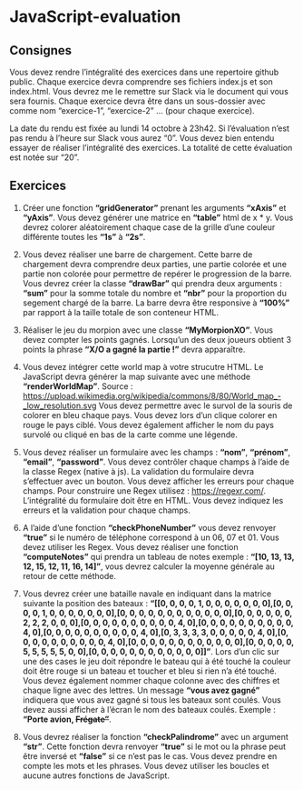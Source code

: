 # JavaScript-evaluation

## Consignes

Vous devez rendre l’intégralité des exercices dans une repertoire github public. Chaque exercice devra comprendre ses fichiers index.js et son index.html. Vous devrez me le remettre sur Slack via le document qui vous sera fournis. Chaque exercice devra être dans un sous-dossier avec comme nom “exercice-1”, “exercice-2” … (pour chaque exercice).

La date du rendu est fixée au lundi 14 octobre à 23h42. Si l’évaluation n’est pas rendu à l’heure sur Slack vous aurez “0”. Vous devez bien entendu essayer de réaliser l’intégralité des exercices. La totalité de cette évaluation est notée sur “20”.

## Exercices
1. Créer une fonction **“gridGenerator”** prenant les arguments **“xAxis”** et **“yAxis”**. Vous devez générer une matrice en **“table”** html de x * y. Vous devrez colorer aléatoirement chaque case de la grille d’une couleur différente toutes les **“1s”** à **“2s”**.

2. Vous devez réaliser une barre de chargement. Cette barre de chargement devra comprendre deux parties, une partie colorée et une partie non colorée pour permettre de repérer le progression de la barre. Vous devrez créer la classe **“drawBar”** qui prendra deux arguments : **“sum”** pour la somme totale du nombre et **“nbr”** pour la proportion du segement chargé de la barre. La barre devra être responsive à **“100%”** par rapport à la taille totale de son conteneur HTML.

3. Réaliser le jeu du morpion avec une classe **“MyMorpionXO”**. Vous devez compter les points gagnés. Lorsqu’un des deux joueurs obtient 3 points la phrase **“X/O a gagné la partie !”** devra apparaître.

4. Vous devez intégrer cette world map à votre strucutre HTML. Le JavaScript devra générer la map suivante avec une méthode **“renderWorldMap”**. Source : https://upload.wikimedia.org/wikipedia/commons/8/80/World_map_-_low_resolution.svg Vous devez permettre avec le survol de la souris de colorer en bleu chaque pays. Vous devez lors d’un clique colorer en rouge le pays ciblé. Vous devez également afficher le nom du pays survolé ou cliqué en bas de la carte comme une légende.

5. Vous devez réaliser un formulaire avec les champs : **“nom”**, **“prénom”**, **“email”**, **“password”**. Vous devez contrôler chaque champs à l’aide de la classe Regex (native à js). La validation du formulaire devra s’effectuer avec un bouton. Vous devez afficher les erreurs pour chaque champs. Pour construire une Regex utilisez : https://regexr.com/. L’intégralité du formulaire doit être en HTML. Vous devez indiquez les erreurs et la validation pour chaque champs.

6. A l’aide d’une fonction **“checkPhoneNumber”** vous devez renvoyer **“true”** si le numéro de téléphone correspond à un 06, 07 et 01. Vous devez utiliser les Regex.
Vous devez réaliser une fonction **“computeNotes”** qui prendra un tableau de notes exemple : **“[10, 13, 13, 12, 15, 12, 11, 16, 14]”**, vous devrez calculer la moyenne générale au retour de cette méthode.

7. Vous devrez créer une bataille navale en indiquant dans la matrice suivante la position des bateaux : **“[[0, 0, 0, 0, 1, 0, 0, 0, 0, 0, 0, 0],[0, 0, 0, 0, 1, 0, 0, 0, 0, 0, 0, 0],[0, 0, 0, 0, 0, 0, 0, 0, 0, 0, 0, 0],[0, 0, 0, 0, 0, 0, 2, 2, 2, 0, 0, 0],[0, 0, 0, 0, 0, 0, 0, 0, 0, 0, 4, 0],[0, 0, 0, 0, 0, 0, 0, 0, 0, 0, 4, 0],[0, 0, 0, 0, 0, 0, 0, 0, 0, 0, 4, 0],[0, 3, 3, 3, 3, 0, 0, 0, 0, 0, 4, 0],[0, 0, 0, 0, 0, 0, 0, 0, 0, 0, 4, 0],[0, 0, 0, 0, 0, 0, 0, 0, 0, 0, 0, 0],[0, 0, 0, 0, 0, 5, 5, 5, 5, 5, 0, 0],[0, 0, 0, 0, 0, 0, 0, 0, 0, 0, 0, 0]]”**. Lors d’un clic sur une des cases le jeu doit répondre le bateau qui à été touché la couleur doit être rouge si un bateau et toucher et bleu si rien n’a été touché. Vous devez également nommer chaque colonne avec des chiffres et chaque ligne avec des lettres. Un message **“vous avez gagné”** indiquera que vous avez gagné si tous les bateaux sont coulés. Vous devez aussi afficher à l’écran le nom des bateaux coulés. Exemple : **“Porte avion, ~~Frégate”~~**. 

8. Vous devrez réaliser la fonction **“checkPalindrome”** avec un argument **“str”**. Cette fonction devra renvoyer **“true”** si le mot ou la phrase peut être inversé et **“false”** si ce n’est pas le cas. Vous devez prendre en compte les mots et les phrases. Vous devez utiliser les boucles et aucune autres fonctions de JavaScript.
